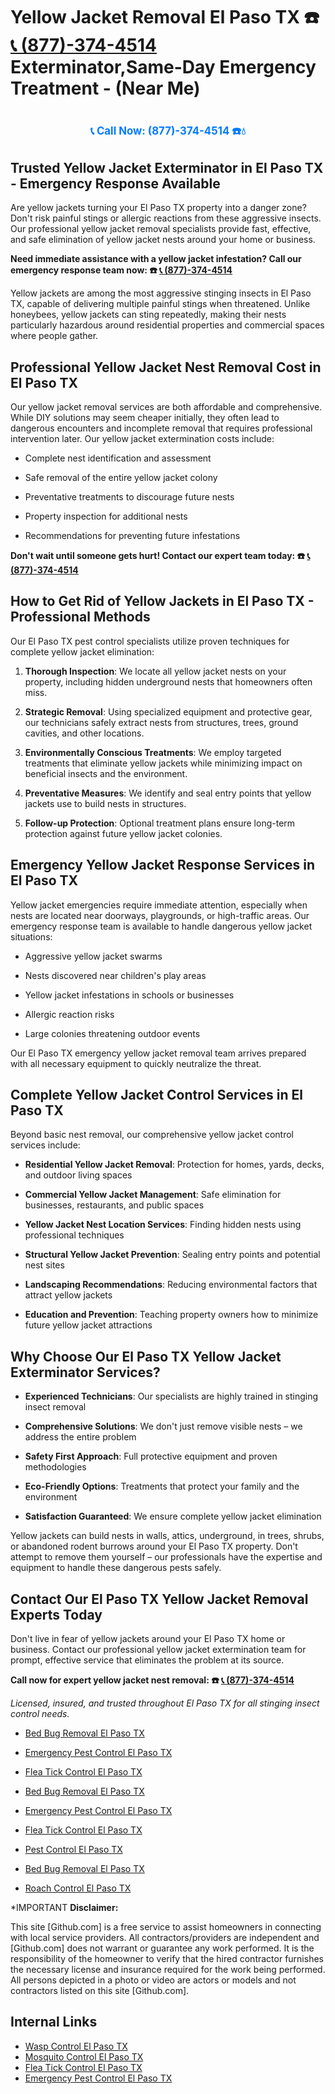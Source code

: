 # Yellow Jacket Removal El Paso TX ☎️ [📞 (877)-374-4514](https://pest-control-4514.netlify.app) Exterminator,Same-Day Emergency Treatment - (Near Me)
# 

<p align="center" style="font-size: 1.2em; font-weight: bold; margin: 20px 0;">
  <a href="https://pest-control-4514.netlify.app" target="_blank" style="color: #007BFF; text-decoration: none;">📞 Call Now: (877)-374-4514 ☎️💧</a>
</p>

## Trusted Yellow Jacket Exterminator in El Paso TX - Emergency Response Available

Are yellow jackets turning your El Paso TX property into a danger zone? Don't risk painful stings or allergic reactions from these aggressive insects. Our professional yellow jacket removal specialists provide fast, effective, and safe elimination of yellow jacket nests around your home or business.

**Need immediate assistance with a yellow jacket infestation? Call our emergency response team now: ☎️ [📞 (877)-374-4514](https://pest-control-4514.netlify.app)**

Yellow jackets are among the most aggressive stinging insects in El Paso TX, capable of delivering multiple painful stings when threatened. Unlike honeybees, yellow jackets can sting repeatedly, making their nests particularly hazardous around residential properties and commercial spaces where people gather.

## Professional Yellow Jacket Nest Removal Cost in El Paso TX

Our yellow jacket removal services are both affordable and comprehensive. While DIY solutions may seem cheaper initially, they often lead to dangerous encounters and incomplete removal that requires professional intervention later. Our yellow jacket extermination costs include:

- Complete nest identification and assessment

- Safe removal of the entire yellow jacket colony

- Preventative treatments to discourage future nests

- Property inspection for additional nests

- Recommendations for preventing future infestations

**Don't wait until someone gets hurt! Contact our expert team today: ☎️ [📞 (877)-374-4514](https://pest-control-4514.netlify.app)**

## How to Get Rid of Yellow Jackets in El Paso TX - Professional Methods

Our El Paso TX pest control specialists utilize proven techniques for complete yellow jacket elimination:

1. **Thorough Inspection**: We locate all yellow jacket nests on your property, including hidden underground nests that homeowners often miss.

2. **Strategic Removal**: Using specialized equipment and protective gear, our technicians safely extract nests from structures, trees, ground cavities, and other locations.

3. **Environmentally Conscious Treatments**: We employ targeted treatments that eliminate yellow jackets while minimizing impact on beneficial insects and the environment.

4. **Preventative Measures**: We identify and seal entry points that yellow jackets use to build nests in structures.

5. **Follow-up Protection**: Optional treatment plans ensure long-term protection against future yellow jacket colonies.

## Emergency Yellow Jacket Response Services in El Paso TX

Yellow jacket emergencies require immediate attention, especially when nests are located near doorways, playgrounds, or high-traffic areas. Our emergency response team is available to handle dangerous yellow jacket situations:

- Aggressive yellow jacket swarms

- Nests discovered near children's play areas

- Yellow jacket infestations in schools or businesses

- Allergic reaction risks

- Large colonies threatening outdoor events

Our El Paso TX emergency yellow jacket removal team arrives prepared with all necessary equipment to quickly neutralize the threat.

## Complete Yellow Jacket Control Services in El Paso TX

Beyond basic nest removal, our comprehensive yellow jacket control services include:

- **Residential Yellow Jacket Removal**: Protection for homes, yards, decks, and outdoor living spaces

- **Commercial Yellow Jacket Management**: Safe elimination for businesses, restaurants, and public spaces

- **Yellow Jacket Nest Location Services**: Finding hidden nests using professional techniques

- **Structural Yellow Jacket Prevention**: Sealing entry points and potential nest sites

- **Landscaping Recommendations**: Reducing environmental factors that attract yellow jackets

- **Education and Prevention**: Teaching property owners how to minimize future yellow jacket attractions

## Why Choose Our El Paso TX Yellow Jacket Exterminator Services?

- **Experienced Technicians**: Our specialists are highly trained in stinging insect removal

- **Comprehensive Solutions**: We don't just remove visible nests – we address the entire problem

- **Safety First Approach**: Full protective equipment and proven methodologies

- **Eco-Friendly Options**: Treatments that protect your family and the environment

- **Satisfaction Guaranteed**: We ensure complete yellow jacket elimination

Yellow jackets can build nests in walls, attics, underground, in trees, shrubs, or abandoned rodent burrows around your El Paso TX property. Don't attempt to remove them yourself – our professionals have the expertise and equipment to handle these dangerous pests safely.

## Contact Our El Paso TX Yellow Jacket Removal Experts Today

Don't live in fear of yellow jackets around your El Paso TX home or business. Contact our professional yellow jacket extermination team for prompt, effective service that eliminates the problem at its source.

**Call now for expert yellow jacket nest removal: ☎️ [📞 (877)-374-4514](https://pest-control-4514.netlify.app)**

*Licensed, insured, and trusted throughout El Paso TX for all stinging insect control needs.*


- [Bed Bug Removal El Paso TX](https://github.com/allyoucaneatsushiin/plumbing-texas/blob/main/Bed-Bug-Removal-El-Paso-TX-877-374-4514-Exterminator-Same-Day-Emergency-Treatment-Near-Me.md)
- [Emergency Pest Control El Paso TX](https://github.com/allyoucaneatsushiin/plumbing-texas/blob/main/Emergency-Pest-Control-El-Paso-TX-877-374-4514-24-7-Fast-Response-Near-Me.md)
- [Flea Tick Control El Paso TX](https://github.com/allyoucaneatsushiin/plumbing-texas/blob/main/Flea-Tick-Control-El-Paso-TX-877-374-4514-Removal-Exterminator-Same-Day-Emergency-Treatment-Near-Me.md)


- [Bed Bug Removal El Paso TX](https://github.com/allyoucaneatsushiin/plumbing-texas/blob/main/Bed-Bug-Removal-El-Paso-TX-877-374-4514-Exterminator-Same-Day-Emergency-Treatment-Near-Me.md)
- [Emergency Pest Control El Paso TX](https://github.com/allyoucaneatsushiin/plumbing-texas/blob/main/Emergency-Pest-Control-El-Paso-TX-877-374-4514-24-7-Fast-Response-Near-Me.md)
- [Flea Tick Control El Paso TX](https://github.com/allyoucaneatsushiin/plumbing-texas/blob/main/Flea-Tick-Control-El-Paso-TX-877-374-4514-Removal-Exterminator-Same-Day-Emergency-Treatment-Near-Me.md)


- [Pest Control El Paso TX](https://github.com/allyoucaneatsushiin/plumbing-texas/blob/main/Pest-Control-El-Paso-TX-877-374-4514-Exterminator-Same-Day-Emergency-Treatment-Near-Me.md)
- [Bed Bug Removal El Paso TX](https://github.com/allyoucaneatsushiin/plumbing-texas/blob/main/Bed-Bug-Removal-El-Paso-TX-877-374-4514-Exterminator-Same-Day-Emergency-Treatment-Near-Me.md)
- [Roach Control El Paso TX](https://github.com/allyoucaneatsushiin/plumbing-texas/blob/main/Roach-Control-El-Paso-TX-877-374-4514-Removal-Exterminator-Same-Day-Emergency-Treatment-Near-Me.md)


*IMPORTANT **Disclaimer:**  

This site [Github.com] is a free service to assist homeowners in connecting with local service providers. All contractors/providers are independent and [Github.com] does not warrant or guarantee any work performed. It is the responsibility of the homeowner to verify that the hired contractor furnishes the necessary license and insurance required for the work being performed. All persons depicted in a photo or video are actors or models and not contractors listed on this site [Github.com].


## Internal Links
- [Wasp Control El Paso TX](https://github.com/allyoucaneatsushiin/plumbing-texas/blob/main/Wasp-Control-El-Paso-TX-877-374-4514-Removal-Exterminator-Same-Day-Emergency-Treatment-Near-Me.md)
- [Mosquito Control El Paso TX](https://github.com/allyoucaneatsushiin/plumbing-texas/blob/main/Mosquito-Control-El-Paso-TX-877-374-4514-Exterminator-Same-Day-Emergency-Treatment-Near-Me.md)
- [Flea Tick Control El Paso TX](https://github.com/allyoucaneatsushiin/plumbing-texas/blob/main/Flea-Tick-Control-El-Paso-TX-877-374-4514-Removal-Exterminator-Same-Day-Emergency-Treatment-Near-Me.md)
- [Emergency Pest Control El Paso TX](https://github.com/allyoucaneatsushiin/plumbing-texas/blob/main/Emergency-Pest-Control-El-Paso-TX-877-374-4514-24-7-Fast-Response-Near-Me.md)
